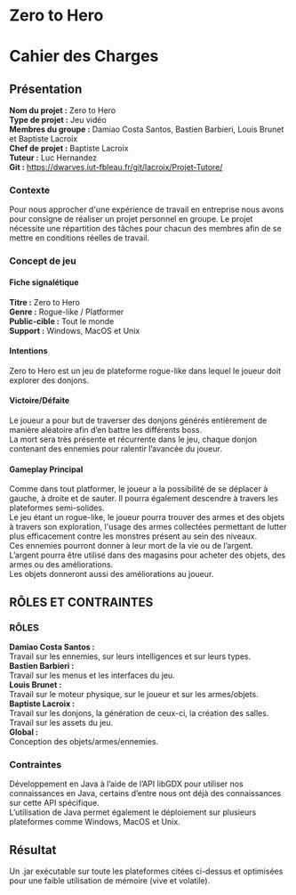 # Zero to Hero  
# Cahier des Charges  

## Présentation  
**Nom du projet :** Zero to Hero  
**Type de projet :** Jeu vidéo  
**Membres du groupe :** Damiao Costa Santos, Bastien Barbieri, Louis Brunet et Baptiste Lacroix  
**Chef de projet :** Baptiste Lacroix  
**Tuteur :** Luc Hernandez  
**Git :** https://dwarves.iut-fbleau.fr/git/lacroix/Projet-Tutore/  
  
### Contexte  
Pour nous approcher d'une expérience de travail en entreprise nous avons pour consigne de réaliser un projet personnel en groupe. Le projet nécessite une répartition des tâches pour chacun des membres afin de se mettre en conditions réelles de travail.  
### Concept de jeu  
#### Fiche signalétique  
**Titre :** Zero to Hero  
**Genre :** Rogue-like / Platformer  
**Public-cible :** Tout le monde  
**Support :** Windows, MacOS et Unix  
#### Intentions  
Zero to Hero est un jeu de plateforme rogue-like dans lequel le joueur doit explorer des donjons.  
#### Victoire/Défaite  
Le joueur a pour but de traverser des donjons générés entièrement de manière aléatoire afin d’en battre les différents boss.  
La mort sera très présente et récurrente dans le jeu, chaque donjon contenant des ennemies pour ralentir l’avancée du joueur.  
#### Gameplay Principal  
Comme dans tout platformer, le joueur a la possibilité de se déplacer à gauche, à droite et de sauter. Il pourra également descendre à travers les plateformes semi-solides.  
Le jeu étant un rogue-like, le joueur pourra trouver des armes et des objets à travers son exploration, l'usage des armes collectées permettant de lutter plus efficacement contre les monstres présent au sein des niveaux.  
Ces ennemies pourront donner à leur mort de la vie ou de l’argent.  
L’argent pourra être utilisé dans des magasins pour acheter des objets, des armes ou des améliorations.  
Les objets donneront aussi des améliorations au joueur.  

## RÔLES ET CONTRAINTES  
### RÔLES  
**Damiao Costa Santos :**  
Travail sur les ennemies, sur leurs intelligences et sur leurs types.  
**Bastien Barbieri :**  
Travail sur les menus et les interfaces du jeu.  
**Louis Brunet :**  
Travail sur le moteur physique, sur le joueur et sur les armes/objets.  
**Baptiste Lacroix :**  
Travail sur les donjons, la génération de ceux-ci, la création des salles.  
Travail sur les assets du jeu.  
**Global :**  
Conception des objets/armes/ennemies.  
### Contraintes  
Développement en Java à l’aide de l’API libGDX pour utiliser nos connaissances en Java, certains d’entre nous ont déjà des connaissances sur cette API spécifique.  
L’utilisation de Java permet également le déploiement sur plusieurs plateformes comme Windows, MacOS et Unix.  
## Résultat  
Un .jar exécutable sur toute les plateformes citées ci-dessus et optimisées pour une faible utilisation de mémoire (vive et volatile).  